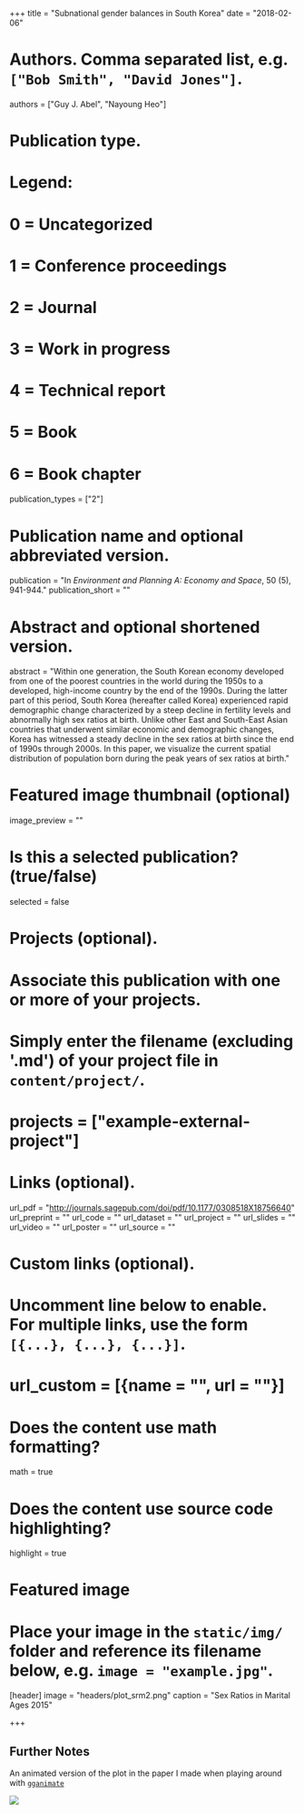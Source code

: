 +++
title = "Subnational gender balances in South Korea"
date = "2018-02-06"

# Authors. Comma separated list, e.g. `["Bob Smith", "David Jones"]`.
authors = ["Guy J. Abel", "Nayoung Heo"]

# Publication type.
# Legend:
# 0 = Uncategorized
# 1 = Conference proceedings
# 2 = Journal
# 3 = Work in progress
# 4 = Technical report
# 5 = Book
# 6 = Book chapter
publication_types = ["2"]

# Publication name and optional abbreviated version.
publication = "In *Environment and Planning A: Economy and Space*, 50 (5), 941-944."
publication_short = ""

# Abstract and optional shortened version.
abstract = "Within one generation, the South Korean economy developed from one of the poorest countries in the world during the 1950s to a developed, high-income country by the end of the 1990s. During the latter part of this period, South Korea (hereafter called Korea) experienced rapid demographic change characterized by a steep decline in fertility levels and abnormally high sex ratios at birth. Unlike other East and South-East Asian countries that underwent similar economic and demographic changes, Korea has witnessed a steady decline in the sex ratios at birth since the end of 1990s through 2000s. In this paper, we visualize the current spatial distribution of population born during the peak years of sex ratios at birth."

# Featured image thumbnail (optional)
image_preview = ""

# Is this a selected publication? (true/false)
selected = false

# Projects (optional).
#   Associate this publication with one or more of your projects.
#   Simply enter the filename (excluding '.md') of your project file in `content/project/`.
# projects = ["example-external-project"]

# Links (optional).
url_pdf = "http://journals.sagepub.com/doi/pdf/10.1177/0308518X18756640"
url_preprint = ""
url_code = ""
url_dataset = ""
url_project = ""
url_slides = ""
url_video = ""
url_poster = ""
url_source = ""

# Custom links (optional).
#   Uncomment line below to enable. For multiple links, use the form `[{...}, {...}, {...}]`.
# url_custom = [{name = "", url = ""}]

# Does the content use math formatting?
math = true

# Does the content use source code highlighting?
highlight = true

# Featured image
# Place your image in the `static/img/` folder and reference its filename below, e.g. `image = "example.jpg"`.
[header]
image = "headers/plot_srm2.png"
caption = "Sex Ratios in Marital Ages 2015"

+++

## Further Notes

An animated version of the plot in the paper I made when playing around with [`gganimate`](https://github.com/thomasp85/gganimate)

![ ](/img/korea_srb.gif)



